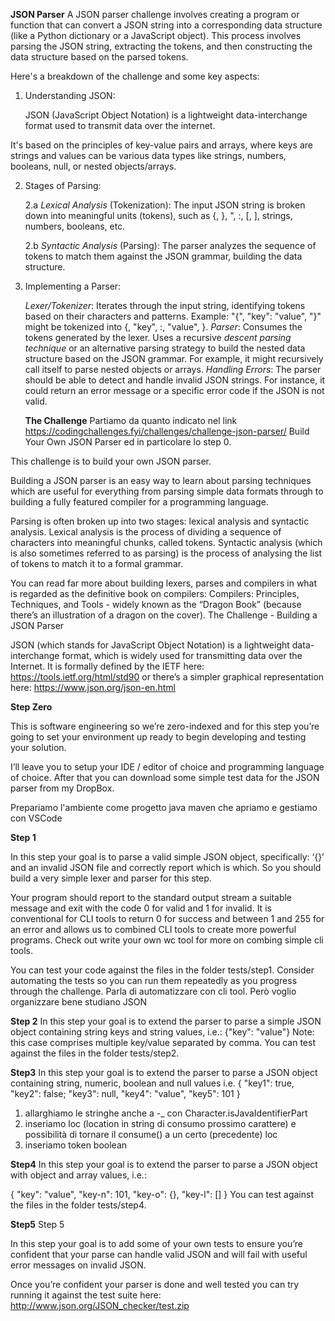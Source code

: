 **JSON Parser**
A JSON parser challenge involves creating a program or function that can convert a JSON string into a corresponding data structure (like a Python dictionary or a JavaScript object). 
This process involves parsing the JSON string, extracting the tokens, and then constructing the data structure based on the parsed tokens. 

Here's a breakdown of the challenge and some key aspects:

1. Understanding JSON:

    JSON (JavaScript Object Notation) is a lightweight data-interchange format used to transmit data over the internet. 

It's based on the principles of key-value pairs and arrays, where keys are strings and values can be various data types like strings, numbers, booleans, null, or nested objects/arrays. 

2. Stages of Parsing:

    2.a *Lexical Analysis* (Tokenization):
    The input JSON string is broken down into meaningful units (tokens), such as {, }, ", :, [, ], strings, numbers, booleans, etc.
    
    2.b *Syntactic Analysis* (Parsing):
    The parser analyzes the sequence of tokens to match them against the JSON grammar, building the data structure. 

3. Implementing a Parser:

    *Lexer/Tokenizer*:
        Iterates through the input string, identifying tokens based on their characters and patterns.
        Example: "{", "key": "value", "}" might be tokenized into {, "key", :, "value", }. 
    *Parser*:
        Consumes the tokens generated by the lexer.
        Uses a recursive *descent parsing technique* or an alternative parsing strategy to build the nested data structure based on the JSON grammar.
        For example, it might recursively call itself to parse nested objects or arrays. 
    *Handling Errors*:
        The parser should be able to detect and handle invalid JSON strings.
        For instance, it could return an error message or a specific error code if the JSON is not valid. 
        
    **The Challenge**
    Partiamo da quanto indicato nel link https://codingchallenges.fyi/challenges/challenge-json-parser/
    Build Your Own JSON Parser ed in particolare lo step 0.

This challenge is to build your own JSON parser.

Building a JSON parser is an easy way to learn about parsing techniques which are useful for everything from parsing simple data formats through to building a fully featured compiler for a programming language.

Parsing is often broken up into two stages: lexical analysis and syntactic analysis. Lexical analysis is the process of dividing a sequence of characters into meaningful chunks, called tokens. Syntactic analysis (which is also sometimes referred to as parsing) is the process of analysing the list of tokens to match it to a formal grammar.

You can read far more about building lexers, parses and compilers in what is regarded as the definitive book on compilers: Compilers: Principles, Techniques, and Tools - widely known as the “Dragon Book” (because there’s an illustration of a dragon on the cover).
The Challenge - Building a JSON Parser

JSON (which stands for JavaScript Object Notation) is a lightweight data-interchange format, which is widely used for transmitting data over the Internet. It is formally defined by the IETF here: https://tools.ietf.org/html/std90 or there’s a simpler graphical representation here: https://www.json.org/json-en.html

**Step Zero**

This is software engineering so we’re zero-indexed and for this step you’re going to set your environment up ready to begin developing and testing your solution.

I’ll leave you to setup your IDE / editor of choice and programming language of choice. After that you can download some simple test data for the JSON parser from my DropBox.

Prepariamo l'ambiente come progetto java maven che apriamo e gestiamo con VSCode

**Step 1**

In this step your goal is to parse a valid simple JSON object, specifically: ‘{}’ and an invalid JSON file and correctly report which is which. So you should build a very simple lexer and parser for this step.

Your program should report to the standard output stream a suitable message and exit with the code 0 for valid and 1 for invalid. It is conventional for CLI tools to return 0 for success and between 1 and 255 for an error and allows us to combined CLI tools to create more powerful programs. Check out write your own wc tool for more on combing simple cli tools.

You can test your code against the files in the folder tests/step1. Consider automating the tests so you can run them repeatedly as you progress through the challenge.
Parla di automatizzare con cli tool. Però voglio organizzare bene studiano JSON


**Step 2**
In this step your goal is to extend the parser to parse a simple JSON object containing string keys and string values, i.e.:
{"key": "value"} Note: this case comprises multiple key/value separated by comma.
You can test against the files in the folder tests/step2.

**Step3**
In this step your goal is to extend the parser to parse a JSON object containing string, numeric, boolean and null values i.e.
{
"key1": true,
"key2": false;
"key3": null,
"key4": "value",
"key5": 101
} 
1) allarghiamo le stringhe anche a -_ con Character.isJavaIdentifierPart
2) inseriamo loc (location in string di consumo prossimo carattere) e possibilità di tornare il consume() a un certo (precedente) loc
2) inseriamo token boolean

**Step4**
In this step your goal is to extend the parser to parse a JSON object with object and array values, i.e.:

{
  "key": "value",
  "key-n": 101,
  "key-o": {},
  "key-l": []
}
You can test against the files in the folder tests/step4.

**Step5**
Step 5

In this step your goal is to add some of your own tests to ensure you’re confident that your parse can handle valid JSON and will fail with useful error messages on invalid JSON.

Once you’re confident your parser is done and well tested you can try running it against the test suite here: http://www.json.org/JSON_checker/test.zip
